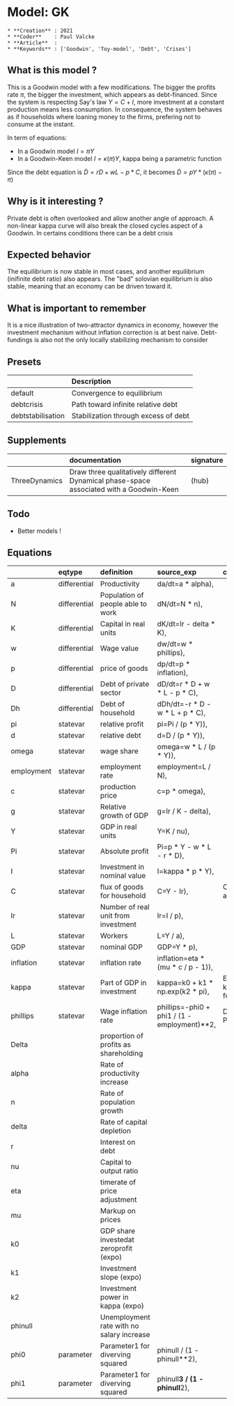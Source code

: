 # Model: GK


    * **Creation** : 2021
    * **Coder**    : Paul Valcke
    * **Article**  :  
    * **Keywords** : ['Goodwin', 'Toy-model', 'Debt', 'Crises']
    

## What is this model ?

This is a Goodwin model with a few modifications. 
The bigger the profits rate $\pi$, the bigger the investment, which appears as debt-financed. 
Since the system is respecting Say's law $Y=C+I$, more investment at a constant production means less consumption.
In consequence, the system behaves as if households where loaning money to the firms, prefering not to consume at the instant.

In term of equations: 
* In a Goodwin model $I=\pi Y$
* In a Goodwin-Keen model $I = \kappa(\pi) Y$, kappa being a parametric function 

Since the debt equation is $\dot{D}= rD + wL - p*C$, it becomes $\dot{D} = pY * (\kappa(\pi)-\pi)$

## Why is it interesting ? 

Private debt is often overlooked and allow another angle of approach. 
A non-linear kappa curve will also break the closed cycles aspect of a Goodwin. 
In certains conditions there can be a debt crisis

## Expected behavior

The equilibrium is now stable in most cases, and another equilibrium (inifinite debt ratio) also appears. 
The "bad" solovian equilibrium is also stable, meaning that an economy can be driven toward it. 

## What is important to remember

It is a nice illustration of two-attractor dynamics in economy, however the investment mechanism without inflation correction is at best naive.
Debt-fundings is also not the only locally stabilizing mechanism to consider 


## Presets
|                   | Description                          |
|:------------------|:-------------------------------------|
| default           | Convergence to equilibrium           |
| debtcrisis        | Path toward infinite relative debt   |
| debtstabilisation | Stabilization through excess of debt |
## Supplements
|               | documentation                                                                           | signature   |
|:--------------|:----------------------------------------------------------------------------------------|:------------|
| ThreeDynamics | Draw three qualitatively different Dynamical phase-space associated with a Goodwin-Keen | (hub)       |
## Todo
* Better models !

## Equations
|            | eqtype       | definition                                | source_exp                                   | com                        |
|:-----------|:-------------|:------------------------------------------|:---------------------------------------------|:---------------------------|
| a          | differential | Productivity                              | da/dt=a * alpha),                            |                            |
| N          | differential | Population of people able to work         | dN/dt=N * n),                                |                            |
| K          | differential | Capital in real units                     | dK/dt=Ir - delta * K),                       |                            |
| w          | differential | Wage value                                | dw/dt=w * phillips),                         |                            |
| p          | differential | price of goods                            | dp/dt=p * inflation),                        |                            |
| D          | differential | Debt of private sector                    | dD/dt=r * D + w * L - p * C),                |                            |
| Dh         | differential | Debt of household                         | dDh/dt=-r * D - w * L + p * C),              |                            |
| pi         | statevar     | relative profit                           | pi=Pi / (p * Y)),                            |                            |
| d          | statevar     | relative debt                             | d=D / (p * Y)),                              |                            |
| omega      | statevar     | wage share                                | omega=w * L / (p * Y)),                      |                            |
| employment | statevar     | employment rate                           | employment=L / N),                           |                            |
| c          | statevar     | production price                          | c=p * omega),                                |                            |
| g          | statevar     | Relative growth of GDP                    | g=Ir / K - delta),                           |                            |
| Y          | statevar     | GDP in real units                         | Y=K / nu),                                   |                            |
| Pi         | statevar     | Absolute profit                           | Pi=p * Y - w * L - r * D),                   |                            |
| I          | statevar     | Investment in nominal value               | I=kappa * p * Y),                            |                            |
| C          | statevar     | flux of goods for household               | C=Y - Ir),                                   | Consumption as full salary |
| Ir         | statevar     | Number of real unit from investment       | Ir=I / p),                                   |                            |
| L          | statevar     | Workers                                   | L=Y / a),                                    |                            |
| GDP        | statevar     | nominal GDP                               | GDP=Y * p),                                  |                            |
| inflation  | statevar     | inflation rate                            | inflation=eta * (mu * c / p - 1)),           |                            |
| kappa      | statevar     | Part of GDP in investment                 | kappa=k0 + k1 * np.exp(k2 * pi),             | Exponential kappa function |
| phillips   | statevar     | Wage inflation rate                       | phillips=-phi0 + phi1 / (1 - employment)**2, | Divergent Phillips curve   |
| Delta      |              | proportion of profits as shareholding     |                                              |                            |
| alpha      |              | Rate of productivity increase             |                                              |                            |
| n          |              | Rate of population growth                 |                                              |                            |
| delta      |              | Rate of capital depletion                 |                                              |                            |
| r          |              | Interest on debt                          |                                              |                            |
| nu         |              | Capital to output ratio                   |                                              |                            |
| eta        |              | timerate of price adjustment              |                                              |                            |
| mu         |              | Markup on prices                          |                                              |                            |
| k0         |              | GDP share investedat zeroprofit (expo)    |                                              |                            |
| k1         |              | Investment slope (expo)                   |                                              |                            |
| k2         |              | Investment power in kappa (expo)          |                                              |                            |
| phinull    |              | Unemployment rate with no salary increase |                                              |                            |
| phi0       | parameter    | Parameter1 for diverving squared          | phinull / (1 - phinull**2),                  |                            |
| phi1       | parameter    | Parameter1 for diverving squared          | phinull**3 / (1 - phinull**2),               |                            |